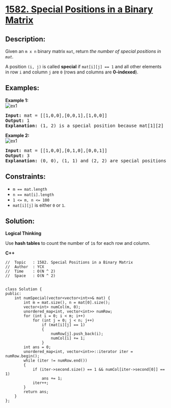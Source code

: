 # [1582. Special Positions in a Binary Matrix](https://leetcode.com/problems/special-positions-in-a-binary-matrix/)


## Description:

<p>Given an <code>m x n</code> binary matrix <code>mat</code>, return <em>the number of special positions in <code>mat</code>.</em></p>

<p>A position <code>(i, j)</code> is called <strong>special</strong> if <code>mat[i][j] == 1</code> and all other elements in row <code>i</code> and column <code>j</code> are <code>0</code> (rows and columns are <strong>0-indexed</strong>).</p>


## Examples:

<strong>Example 1:</strong>
<br/>![ex1](https://assets.leetcode.com/uploads/2021/12/23/special1.jpg)
<pre>
<strong>Input:</strong> mat = [[1,0,0],[0,0,1],[1,0,0]]
<strong>Output:</strong> 1
<strong>Explanation:</strong> (1, 2) is a special position because mat[1][2] == 1 and all other elements in row 1 and column 2 are 0.
</pre>

<strong>Example 2:</strong>
<br/>![ex1](https://assets.leetcode.com/uploads/2021/12/24/special-grid.jpg)
<pre>
<strong>Input:</strong> mat = [[1,0,0],[0,1,0],[0,0,1]]
<strong>Output:</strong> 3
<strong>Explanation:</strong> (0, 0), (1, 1) and (2, 2) are special positions.
</pre>


## Constraints:

<ul>
    <li><code>m == mat.length</code></li>
    <li><code>n == mat[i].length</code></li>
    <li><code>1 &lt;= m, n &lt;= 100</code></li>
    <li><code>mat[i][j]</code> is either <code>0</code> or <code>1</code>.</li>
</ul>


## Solution:

<strong>Logical Thinking</strong>
<p>Use <strong>hash tables</strong> to count the number of <code>1</code>s for each row and column.</p>


<strong>C++</strong>

```
//  Topic   : 1582. Special Positions in a Binary Matrix
//  Author  : YCX
//  Time    : O(N ^ 2)
//  Space   : O(N ^ 2)


class Solution {
public:
    int numSpecial(vector<vector<int>>& mat) {
        int m = mat.size(), n = mat[0].size();
        vector<int> numCol(m, 0);
        unordered_map<int, vector<int>> numRow;
        for (int i = 0; i < m; i++)
            for (int j = 0; j < n; j++)
                if (mat[i][j] == 1)
                {
                    numRow[j].push_back(i);
                    numCol[i] += 1;
                }
        int ans = 0;
        unordered_map<int, vector<int>>::iterator iter = numRow.begin();
        while (iter != numRow.end())
        {
            if (iter->second.size() == 1 && numCol[iter->second[0]] == 1)
                ans += 1;
            iter++;
        }
        return ans;
    }
};
```
